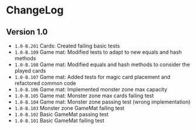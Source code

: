 # ChangeLog

## Version 1.0

- ``1.0-B.201`` Cards: Created failing basic tests
- ``1.0-B.109`` Game mat: Modified tests to adapt to new equals and hash methods
- ``1.0-B.108`` Game mat: Modified equals and hash methods to consider the played cards
- ``1.0-B.107`` Game mat: Added tests for magic card placement and refactored common code
- ``1.0-B.106`` Game mat: Implemented monster zone max capacity
- ``1.0-B.105`` Game mat: Monster zone max cards failing test 
- ``1.0-B.104`` Game mat: Monster zone passing test (wrong implementation) 
- ``1.0-B.103`` Monster zone GameMat failing test
- ``1.0-B.102`` Basic GameMat passing test
- ``1.0-B.101`` Basic GameMat failing test